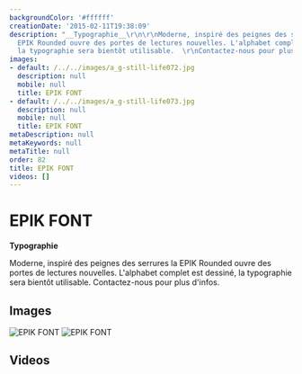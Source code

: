 ```yaml
---
backgroundColor: '#ffffff'
creationDate: '2015-02-11T19:38:09'
description: "__Typographie__\r\n\r\nModerne, inspiré des peignes des serrures la
  EPIK Rounded ouvre des portes de lectures nouvelles. L'alphabet complet est dessiné,
  la typographie sera bientôt utilisable.  \r\nContactez-nous pour plus d'infos."
images:
- default: /../../images/a_g-still-life072.jpg
  description: null
  mobile: null
  title: EPIK FONT
- default: /../../images/a_g-still-life073.jpg
  description: null
  mobile: null
  title: EPIK FONT
metaDescription: null
metaKeywords: null
metaTitle: null
order: 82
title: EPIK FONT
videos: []
---
```


# EPIK FONT

__Typographie__

Moderne, inspiré des peignes des serrures la EPIK Rounded ouvre des portes de lectures nouvelles. L'alphabet complet est dessiné, la typographie sera bientôt utilisable.
Contactez-nous pour plus d'infos.

## Images

![EPIK FONT](/../../images/a_g-still-life072.jpg)
![EPIK FONT](/../../images/a_g-still-life073.jpg)

## Videos
